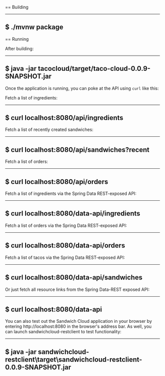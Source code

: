 == Building

----
$ ./mvnw package
----

== Running

After building:

----
$ java -jar tacocloud/target/taco-cloud-0.0.9-SNAPSHOT.jar
----

Once the application is running, you can poke at the API using `curl` like this:

Fetch a list of ingredients:

----
$ curl localhost:8080/api/ingredients
----

Fetch a list of recently created sandwiches:

----
$ curl localhost:8080/api/sandwiches?recent
----

Fetch a list of orders:

----
$ curl localhost:8080/api/orders
----

Fetch a list of ingredients via the Spring Data REST-exposed API:

----
$ curl localhost:8080/data-api/ingredients
----

Fetch a list of orders via the Spring Data REST-exposed API:

----
$ curl localhost:8080/data-api/orders
----

Fetch a list of tacos via the Spring Data REST-exposed API:

----
$ curl localhost:8080/data-api/sandwiches
----

Or just fetch all resource links from the Spring Data-REST exposed API:

----
$ curl localhost:8080/data-api
----

You can also test out the Sandwich Cloud application in your browser by entering http://localhost:8080 in the browser's address bar.
As well, you can launch sandwichcloud-restclient to test functionality:

----
$ java -jar sandwichcloud-restclient\target\sandwichcloud-restclient-0.0.9-SNAPSHOT.jar
----

